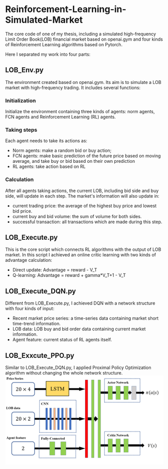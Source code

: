# Reinforcement-Learning-in-Simulated-Market
The core code of one of my thesis, including a simulated high-frequency Limit Order Book(LOB) financial market based on openai.gym and four kinds of Reinforcement Learning algorithms based on Pytorch.

Here I separated my work into four parts:
## LOB_Env.py
The environment created based on openai.gym. Its aim is to simulate a LOB market with high-frequency trading. It includes several functions:
### Initialization
Initialize the environment containing three kinds of agents: norm agents, FCN agents and Reinforcement Learning (RL) agents.
### Taking steps
Each agent needs to take its actions as:
- Norm agents: make a random bid or buy action;
- FCN agents: make basic prediction of the future price based on moving average, and take buy or bid based on their own prediction
- RL agents: take action based on RL
### Calculation
After all agents taking actions, the current LOB, including bid side and buy side, will update in each step. The market's information will also update in:
- current trading price: the average of the highest buy price and lowest bid price.
- current buy and bid volume: the sum of volume for both sides.
- successful transaction: all transactions which are made during this step.
## LOB_Execute.py
This is the core script which connects RL algorithms with the output of LOB market. In this script I achieved an online critic learning with two kinds of advantage calculation:
- Direct update: Advantage = reward - V_T
- Q-learning: Advantage = reward + gamma*V_T+1 - V_T
## LOB_Execute_DQN.py
Different from LOB_Execute.py, I achieved DQN with a network structure with four kinds of input:
- Recent market price series: a time-series data containing market short time-trend information.
- LOB data: LOB buy and bid order data containing current market information.
- Agent feature: current status of RL agents itself.
## LOB_Exxcute_PPO.py
Similar to LOB_Execute_DQN.py, I applied Proximal Policy Optimization algorithm without changing the whole network structure.
![image](https://github.com/RunHang-Ge/Reinforcement-Learning-in-Simulated-Market/blob/main/Network%20structure.png)

